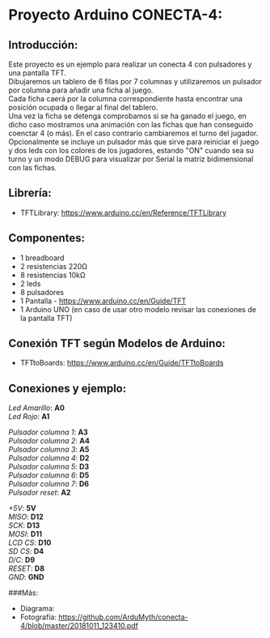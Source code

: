 # Proyecto Arduino CONECTA-4:

## Introducción:
Este proyecto es un ejemplo para realizar un conecta 4 con pulsadores y una pantalla TFT.<br />
Dibujaremos un tablero de 6 filas por 7 columnas y utilizaremos un pulsador por columna para añadir una ficha al juego.<br />
Cada ficha caerá por la columna correspondiente hasta encontrar una posición ocupada o llegar al final del tablero.<br />
Una vez la ficha se detenga comprobamos si se ha ganado el juego, en dicho caso mostramos una animación con las fichas que han conseguido coenctar 4 (o más). En el caso contrario cambiaremos el turno del jugador.<br />
Opcionalmente se incluye un pulsador más que sirve para reiniciar el juego y dos leds con los colores de los jugadores, estando "ON" cuando sea su turno y un modo DEBUG para visualizar por Serial la matriz bidimensional con las fichas.

## Librería:

- TFTLibrary: https://www.arduino.cc/en/Reference/TFTLibrary

## Componentes:

- 1 breadboard
- 2 resistencias 220Ω
- 8 resistencias 10kΩ
- 2 leds
- 8 pulsadores
- 1 Pantalla - https://www.arduino.cc/en/Guide/TFT
- 1 Arduino UNO (en caso de usar otro modelo revisar las conexiones de la pantalla TFT)

## Conexión TFT según Modelos de Arduino:

- TFTtoBoards: https://www.arduino.cc/en/Guide/TFTtoBoards

## Conexiones y ejemplo:

*Led Amarillo*: **A0**<br/>
*Led Rojo*: **A1**<br/>

*Pulsador columna 1*: **A3**<br/>
*Pulsador columna 2*: **A4**<br/>
*Pulsador columna 3*: **A5**<br/>
*Pulsador columna 4*: **D2**<br/>
*Pulsador columna 5*: **D3**<br/>
*Pulsador columna 6*: **D5**<br/>
*Pulsador columna 7*: **D6**<br/>
*Pulsador reset*: **A2**<br/>

*+5V*:	**5V**<br/>
*MISO*:	**D12**<br/>
*SCK*:	**D13**<br/>
*MOSI*:	**D11**<br/>
*LCD CS*:	**D10**<br/>
*SD CS*:	**D4**<br/>
*D/C*: **D9**<br/>
*RESET*: **D8**<br/>
*GND*: **GND**<br/>

###Más:
- Diagrama: <br />
- Fotografía: https://github.com/ArduMyth/conecta-4/blob/master/20181011_123410.pdf


